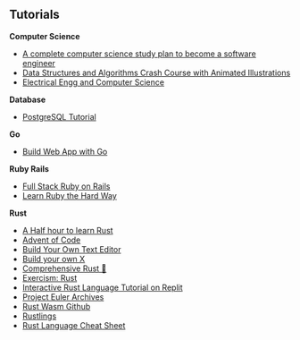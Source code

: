 ## Tutorials

**Computer Science**

- [A complete computer science study plan to become a software engineer](https://github.com/jwasham/coding-interview-university)
- [Data Structures and Algorithms Crash Course with Animated Illustrations](https://github.com/krahets/hello-algo)
- [Electrical Engg and Computer Science](https://ocw.mit.edu/search/?s=department_course_numbers.sort_coursenum#electrical-engineering-and-computer-science)

**Database**

- [PostgreSQL Tutorial](https://www.postgresqltutorial.com/)

**Go**

- [Build Web App with Go](https://astaxie.gitbooks.io/build-web-application-with-golang/content/en/)

**Ruby Rails**

- [Full Stack Ruby on Rails](https://www.theodinproject.com/paths/full-stack-ruby-on-rails)
- [Learn Ruby the Hard Way](https://learnrubythehardway.org/book/)

**Rust**

- [A Half hour to learn Rust](https://fasterthanli.me/articles/a-half-hour-to-learn-rust)
- [Advent of Code](https://adventofcode.com/)
- [Build Your Own Text Editor](https://viewsourcecode.org/snaptoken/kilo/)
- [Build your own X](https://github.com/codecrafters-io/build-your-own-x)
- [Comprehensive Rust 🦀](https://google.github.io/comprehensive-rust/)
- [Exercism: Rust](https://exercism.org/tracks/rust)
- [Interactive Rust Language Tutorial on Replit](https://www.freecodecamp.org/news/rust-in-replit/)
- [Project Euler Archives](https://projecteuler.net/archives)
- [Rust Wasm Github](https://plippe.github.io/blog/2021/07/12/rust-wasm-github.html)
- [Rustlings](https://rustlings.cool/)
- [Rust Language Cheat Sheet](https://cheats.rs/)

